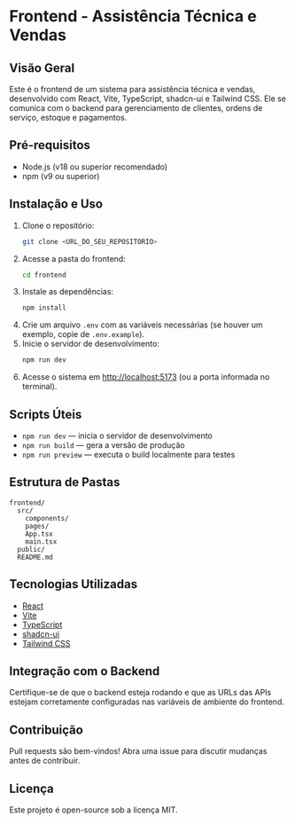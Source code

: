 # Frontend - Assistência Técnica e Vendas

## Visão Geral

Este é o frontend de um sistema para assistência técnica e vendas, desenvolvido com React, Vite, TypeScript, shadcn-ui e Tailwind CSS. Ele se comunica com o backend para gerenciamento de clientes, ordens de serviço, estoque e pagamentos.

## Pré-requisitos
- Node.js (v18 ou superior recomendado)
- npm (v9 ou superior)

## Instalação e Uso

1. Clone o repositório:
   ```bash
   git clone <URL_DO_SEU_REPOSITORIO>
   ```
2. Acesse a pasta do frontend:
   ```bash
   cd frontend
   ```
3. Instale as dependências:
   ```bash
   npm install
   ```
4. Crie um arquivo `.env` com as variáveis necessárias (se houver um exemplo, copie de `.env.example`).
5. Inicie o servidor de desenvolvimento:
   ```bash
   npm run dev
   ```
6. Acesse o sistema em [http://localhost:5173](http://localhost:5173) (ou a porta informada no terminal).

## Scripts Úteis
- `npm run dev` — inicia o servidor de desenvolvimento
- `npm run build` — gera a versão de produção
- `npm run preview` — executa o build localmente para testes

## Estrutura de Pastas
```
frontend/
  src/
    components/
    pages/
    App.tsx
    main.tsx
  public/
  README.md
```

## Tecnologias Utilizadas
- [React](https://react.dev/)
- [Vite](https://vitejs.dev/)
- [TypeScript](https://www.typescriptlang.org/)
- [shadcn-ui](https://ui.shadcn.com/)
- [Tailwind CSS](https://tailwindcss.com/)

## Integração com o Backend
Certifique-se de que o backend esteja rodando e que as URLs das APIs estejam corretamente configuradas nas variáveis de ambiente do frontend.

## Contribuição
Pull requests são bem-vindos! Abra uma issue para discutir mudanças antes de contribuir.

## Licença
Este projeto é open-source sob a licença MIT.


